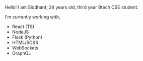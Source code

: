 Hello! I am Siddhant; 24 years old, third year Btech CSE student.

I'm currently working with,

-   React (TS)
-   NodeJS
-   Flask (Python)
-   HTML/SCSS
-   WebSockets
-   GraphQL
